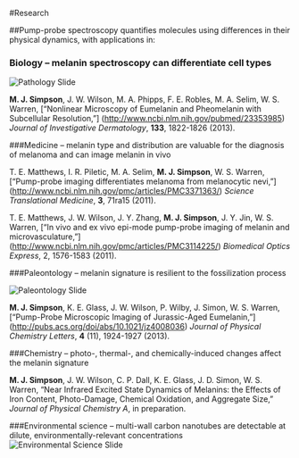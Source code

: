 #Research

##Pump-probe spectroscopy quantifies molecules using differences in their physical dynamics, with applications in:

### Biology – melanin spectroscopy can differentiate cell types

![Pathology Slide](../images/researchpic1b.png)

**M. J. Simpson**, J. W. Wilson, M. A. Phipps, F. E. Robles, M. A. Selim, W. S. Warren, [“Nonlinear Microscopy of Eumelanin and Pheomelanin with Subcellular Resolution,”] (http://www.ncbi.nlm.nih.gov/pubmed/23353985) *Journal of Investigative Dermatology*, **133**, 1822-1826 (2013).

###Medicine – melanin type and distribution are valuable for the diagnosis of melanoma and can image melanin in vivo

T. E. Matthews, I. R. Piletic, M. A. Selim, **M. J. Simpson**, W. S. Warren, [“Pump-probe imaging differentiates melanoma from melanocytic nevi,”] (http://www.ncbi.nlm.nih.gov/pmc/articles/PMC3371363/) *Science Translational Medicine*, **3**, 71ra15 (2011).

T. E. Matthews, J. W. Wilson, J. Y. Zhang, **M. J. Simpson**, J. Y. Jin, W. S. Warren, [“In vivo and ex vivo epi-mode pump-probe imaging of melanin and microvasculature,”] (http://www.ncbi.nlm.nih.gov/pmc/articles/PMC3114225/) *Biomedical Optics Express*, 2, 1576-1583 (2011).

###Paleontology – melanin signature is resilient to the fossilization process

![Paleontology Slide](../images/researchpic2b.png)

**M. J. Simpson**, K. E. Glass, J. W. Wilson, P. Wilby, J. Simon, W. S. Warren, [“Pump-Probe Microscopic Imaging of Jurassic-Aged Eumelanin,”] (http://pubs.acs.org/doi/abs/10.1021/jz4008036) *Journal of Physical Chemistry Letters*, **4** (11), 1924-1927 (2013).

###Chemistry – photo-, thermal-, and chemically-induced changes affect the melanin signature

**M. J. Simpson**, J. W. Wilson, C. P. Dall, K. E. Glass, J. D. Simon, W. S. Warren, “Near Infrared Excited State Dynamics of Melanins: the Effects of Iron Content, Photo-Damage, Chemical Oxidation, and Aggregate Size,” *Journal of Physical Chemistry A*, in preparation.

###Environmental science – multi-wall carbon nanotubes are detectable at dilute, environmentally-relevant concentrations
![Environmental Science Slide](../images/researchpic3b.png)
